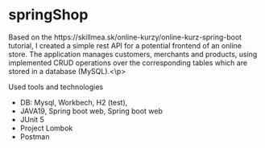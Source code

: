 # springShop
<p>Based on the https://skillmea.sk/online-kurzy/online-kurz-spring-boot tutorial, I created a simple rest API for a potential frontend of an online store. The application manages customers, merchants and products, using implemented CRUD operations over the corresponding tables which are stored in a database (MySQL).<\p>
<p>Used tools and technologies</p>

- DB: Mysql, Workbech, H2 (test),
- JAVA19, Spring boot web, Spring boot web
- JUnit 5
- Project Lombok
- Postman
